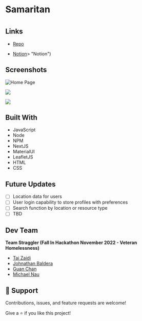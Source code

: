 # Samaritan

<h1 align="center"><SAMARITAN></h1>

<p align="center"><Local Food Resource Locater></p>

## Links

- [Repo](https://github.com/Team-Straggler/FE> "<Samaritan> Repo")

- [Notion](https://www.notion.so/Project-Samaritan-36c0f58db5954fb088b3c69e0bbf38d6)> "Notion")

## Screenshots

![Home Page](/screenshots/1.png "Home Page")

![](/screenshots/2.png)

![](/screenshots/3.png)

## Built With

- JavaScript
- Node
- NPM
- NextJS
- MaterialUI
- LeafletJS
- HTML
- CSS

## Future Updates

- [ ] Location data for users
- [ ] User login capability to store profiles with preferences
- [ ] Search function by location or resource type
- [ ] TBD

## Dev Team

**Team Straggler (Fall In Hackathon November 2022 - Veteran Homelessness)**

- [Tai Zaidi](https://github.com/trzaidi "Tai Zaidi")
- [Johnathan Baldera](https://github.com/JohnathanBaldera "Johnathan Baldera")
- [Guan Chan](https://github.com/guanhchan "Guan Chan")
- [Michael Nau](https://github.com/michaelwnau "Michael Nau")

## 🤝 Support

Contributions, issues, and feature requests are welcome!

Give a ⭐️ if you like this project!


